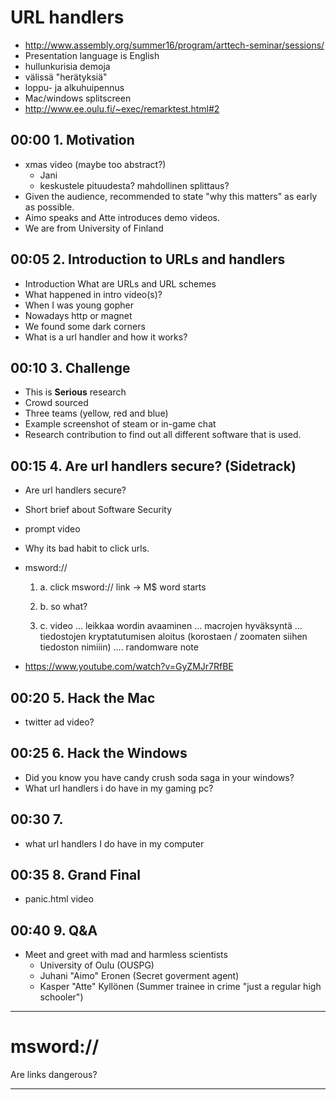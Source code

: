 # URL handlers
  *  http://www.assembly.org/summer16/program/arttech-seminar/sessions/
  * Presentation language is English
  * hullunkurisia demoja
  * välissä "herätyksiä"
  * loppu- ja alkuhuipennus
  * Mac/windows splitscreen
  * http://www.ee.oulu.fi/~exec/remarktest.html#2

## 00:00 1. Motivation

  * xmas video (maybe too abstract?)
    * Jani
    * keskustele pituudesta? mahdollinen splittaus?
  * Given the audience, recommended to state "why this matters" as early as possible.
  * Aimo speaks and Atte introduces demo videos.
  * We are from University of Finland


## 00:05 2. Introduction to URLs and handlers

  * Introduction What are URLs and URL schemes
  * What happened in intro video(s)?
  * When I was young gopher
  * Nowadays http or magnet
  * We found some dark corners
  * What is a url handler and how it works?

## 00:10 3. Challenge

  * This is **Serious** research
  * Crowd sourced
  * Three teams (yellow, red and blue)
  * Example screenshot of steam or in-game chat
  * Research contribution to find out all different software that is used.

## 00:15 4. Are url handlers secure? (Sidetrack)

  * Are url handlers secure?
  * Short brief about Software Security
  * prompt video
  * Why its bad habit to click urls.
  * msword://

    1. a. click msword:// link -> M$ word starts

    2. b. so what?

    3. c. video ... leikkaa wordin avaaminen ... macrojen hyväksyntä ... tiedostojen kryptatutumisen aloitus (korostaen / zoomaten siihen tiedoston nimiiin) .... randomware note

  * https://www.youtube.com/watch?v=GyZMJr7RfBE

## 00:20 5. Hack the Mac

  * twitter ad video?

## 00:25 6. Hack the Windows

  * Did you know you have candy crush soda saga in your windows?
  * What url handlers i do have in my gaming pc?

## 00:30 7.

  * what url handlers I do have in my computer

## 00:35 8. Grand Final

  * panic.html video

## 00:40 9. Q&A

  * Meet and greet with mad and harmless scientists
    * University of Oulu (OUSPG)
    * Juhani "Aimo" Eronen (Secret goverment agent)
    * Kasper "Atte" Kyllönen (Summer trainee in crime "just a regular high schooler")

---

# msword://

Are links dangerous?

---
